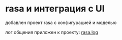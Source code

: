 # rasa и интеграция с UI

добавлен проект rasa с конфигурацией и моделью

лог общения приложен к проекту: [rasa.log](https://github.com/user-attachments/files/17462619/rasa.log)
